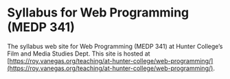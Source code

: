 # Syllabus for Web Programming (MEDP 341)

The syllabus web site for Web Programming (MEDP 341) at Hunter College’s Film and Media Studies Dept. This site is hosted at [https://roy.vanegas.org/teaching/at-hunter-college/web-programming/](https://roy.vanegas.org/teaching/at-hunter-college/web-programming/).
